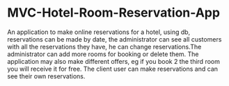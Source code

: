 # MVC-Hotel-Room-Reservation-App
An application to make online reservations for a hotel, using db, reservations can be made by date, the administrator can see all customers with all the reservations they have, he can change reservations.The administrator can add more rooms for booking or delete them. The application may also make different offers, eg if you book 2 the third room you will receive it for free. The client user can make reservations and can see their own reservations.
